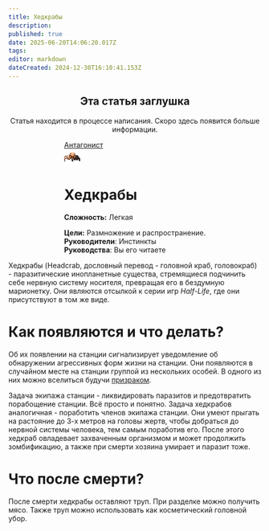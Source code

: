```yaml
---
title: Хедкрабы
description: 
published: true
date: 2025-06-20T14:06:20.017Z
tags: 
editor: markdown
dateCreated: 2024-12-30T16:10:41.153Z
---
```



<center>
<div class="warning-banner">
  <h2> Эта статья заглушка </h2>
  <p>Статья находится в процессе написания. Скоро здесь появится больше информации.</p><p>
</div>
</center>

<div style="display: flex; justify-content: center;">
<div class="roles-passport antag">
  <div class="title antag"><a href="/roles/antagonists">Антагонист</a></div>
  <div>
    <div><div><img src="/roles/headcrabs.png"></div></div>
  <div><div>
    <h1>Хедкрабы</h1>
    <p><strong>Сложность:</strong> Легкая</p>
    <strong>Цели:</strong> Размножение и распространение.<br>
    <b>Руководители</b>:  Инстинкты<br>
    <b>Руководства</b>: Вы его читаете
  </div></div>
  </div>
</div>
</div>

Хедкрабы (Headcrab, дословный перевод - головной краб, головокраб) - паразитические инопланетные существа, стремящиеся подчинить себе нервную систему носителя, превращая его в бездумную марионетку. Они являются отсылкой к серии игр <i>Half-Life</i>, где они присутствуют в том же виде.

# Как появляются и что делать?

Об их появлении на станции сигнализирует уведомление об обнаружении агрессивных форм жизни на станции. Они появляются в случайном месте на станции группой из нескольких особей. В одного из них можно вселиться будучи <a href="https://wiki.wwdp.ee/ru/roles/ghost">призраком</a>. 

Задача экипажа станции - ликвидировать паразитов и предотвратить порабощение станции. Всё просто и понятно.
Задача хедкрабов аналогичная - поработить членов экипажа станции. Они умеют прыгать на растояние до 3-х метров на головы жертв, чтобы добраться до нервной системы человека, тем самым поработив его. После этого хедкраб овладевает захваченным организмом и может продолжить зомбификацию, а также при смерти хозяина умирает и паразит тоже.

# Что после смерти?

После смерти хедкрабы оставляют труп. При разделке можно получить мясо. Также труп можно использовать как косметический головной убор.

<div class="table"></div>